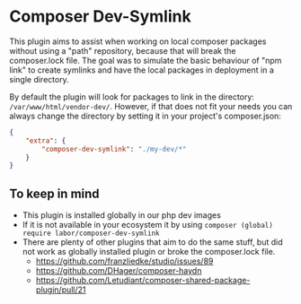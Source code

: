 # Composer Dev-Symlink
This plugin aims to assist when working on local composer packages without using a "path" repository, because that will break the composer.lock file. The goal was to simulate the basic behaviour of "npm link" to create symlinks and have the local packages in deployment in a single directory.

By default the plugin will look for packages to link in the directory: `/var/www/html/vendor-dev/`. However, if that does not fit your needs you can always change the directory by setting it in your project's composer.json:
```json
{
	"extra": {
		"composer-dev-symlink": "./my-dev/*"
	}
}
```

## To keep in mind
* This plugin is installed globally in our php dev images 
* If it is not available in your ecosystem it by using `composer (global) require labor/composer-dev-symlink`
* There are plenty of other plugins that aim to do the same stuff, but did not work as globally installed plugin or broke the composer.lock file.
  * https://github.com/franzliedke/studio/issues/89
  * https://github.com/DHager/composer-haydn
  * https://github.com/Letudiant/composer-shared-package-plugin/pull/21
